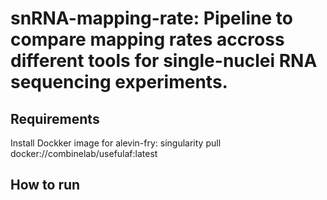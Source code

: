 
# snRNA-mapping-rate: Pipeline to compare mapping rates accross different tools for single-nuclei RNA sequencing experiments.

## Requirements
Install Dockker image for alevin-fry: 
singularity pull docker://combinelab/usefulaf:latest

## How to run